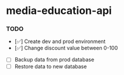 # media-education-api

### TODO

- [✅] Create dev and prod environment
- [✅] Change discount value between 0-100
- [ ] Backup data from prod database
- [ ] Restore data to new database
